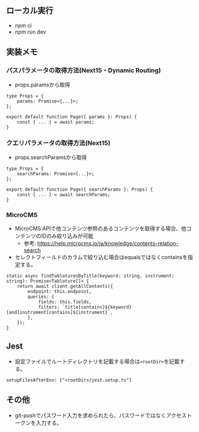 ## ローカル実行

- npm ci
- npm run dev

## 実装メモ

### パスパラメータの取得方法(Next15・Dynamic Routing)

- props.paramsから取得

```
type Props = {
    params: Promise<{...}>;
};

export default function Page({ params }: Props) {
    const { ... } = await params;
}
```

### クエリパラメータの取得方法(Next15)

- props.searchParamsから取得

```
type Props = {
    searchParams: Promise<{...}>;
};

export default function Page({ searchParams }: Props) {
    const { ... } = await searchParams;
}
```

### MicroCMS

- MicroCMS APIで他コンテンツ参照のあるコンテンツを取得する場合、他コンテンツのIDのみ絞り込みが可能
    - 参考: https://help.microcms.io/ja/knowledge/contents-relation-search
- セレクトフィールドのカラムで絞り込む場合はequalsではなくcontainsを指定する。

```
static async findTablaturesByTitle(keyword: string, instrument: string): Promise<Tablature[]> {
    return await client.getAllContents({
        endpoint: this.endpoint,
        queries: {
            fields: this.fields,
            filters: `title[contains]${keyword}[and]instrument[contains]${instrument}`,
        },
    });
}
```

## Jest

- 設定ファイルでルートディレクトリを記載する場合は`<rootDir>`を記載する。

```
setupFilesAfterEnv: ["<rootDir>/jest.setup.ts"]
```

## その他

- git-pushでパスワード入力を求められたら、パスワードではなくアクセストークンを入力する。
